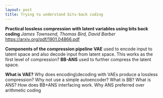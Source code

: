 ```yaml
---
layout: post
title: Trying to understand bits-back coding
---
```


**Practical lossless compression with latent variables using bits back coding**
*James Townsend, Thomas Bird, David Barber*
https://arxiv.org/pdf/1901.04866.pdf

**Components of the compression pipeline**
**VAE** used to encode input to latent space and also decode input from latent space. This works as the first level of compression?
**BB-ANS** used to further compress the latent space.

**What is VAE?**
Why does encoding\decoding with VAEs produce a lossless compression?
Why not use a simple autoencoder?
What is BB? What is ANS?
How does BB+ANS interfacing work. Why ANS preferred over arithmetic coding
